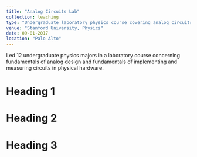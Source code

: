 ```yaml
---
title: "Analog Circuits Lab"
collection: teaching
type: "Undergraduate laboratory physics course covering analog circuits"
venue: "Stanford University, Physics"
date: 09-01-2017
location: "Palo Alto"
---
```


Led 12 undergraduate physics majors in a laboratory course concerning fundamentals of analog design and fundamentals of implementing and measuring circuits in physical hardware.

Heading 1
======

Heading 2
======

Heading 3
======
